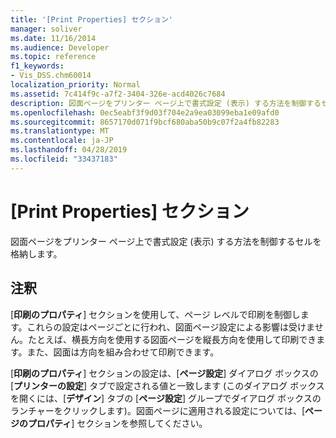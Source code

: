 ```yaml
---
title: '[Print Properties] セクション'
manager: soliver
ms.date: 11/16/2014
ms.audience: Developer
ms.topic: reference
f1_keywords:
- Vis_DSS.chm60014
localization_priority: Normal
ms.assetid: 7c414f9c-a7f2-3404-326e-acd4026c7684
description: 図面ページをプリンター ページ上で書式設定 (表示) する方法を制御するセルを格納します。
ms.openlocfilehash: 0ec5eabf3f9d03f704e2a9ea03099eba1e09afd0
ms.sourcegitcommit: 8657170d071f9bcf680aba50b9c07f2a4fb82283
ms.translationtype: MT
ms.contentlocale: ja-JP
ms.lasthandoff: 04/28/2019
ms.locfileid: "33437183"
---
```

# <a name="print-properties-section"></a>[Print Properties] セクション

図面ページをプリンター ページ上で書式設定 (表示) する方法を制御するセルを格納します。 
  
## <a name="remarks"></a>注釈

[**印刷のプロパティ**] セクションを使用して、ページ レベルで印刷を制御します。これらの設定はページごとに行われ、図面ページ設定による影響は受けません。たとえば、横長方向を使用する図面ページを縦長方向を使用して印刷できます。また、図面は方向を組み合わせて印刷できます。 
  
[**印刷のプロパティ**] セクションの設定は、[**ページ設定**] ダイアログ ボックスの [**プリンターの設定**] タブで設定される値と一致します (このダイアログ ボックスを開くには、[**デザイン**] タブの [**ページ設定**] グループでダイアログ ボックスのランチャーをクリックします)。図面ページに適用される設定については、[**ページのプロパティ**] セクションを参照してください。 
  

